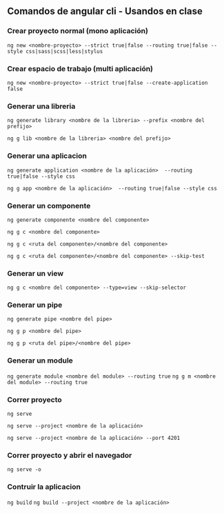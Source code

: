 
## Comandos de angular cli - Usandos en clase

### Crear proyecto normal (mono aplicación)

`ng new <nombre-proyecto> --strict true|false --routing true|false --style css|sass|scss|less|stylus`

### Crear espacio de trabajo (multi aplicación)

`ng new <nombre-proyecto> --strict true|false --create-application false`

### Generar una libreria 

`ng generate library <nombre de la libreria> --prefix <nombre del prefijo>`

`ng g lib <nombre de la libreria> <nombre del prefijo>`

### Generar una aplicacion 

`ng generate application <nombre de la aplicación>  --routing true|false --style css`

`ng g app <nombre de la aplicación>  --routing true|false --style css`

###  Generar un componente

`ng generate componente <nombre del componente>`

`ng g c <nombre del componente>`

`ng g c <ruta del componente>/<nombre del componente>`

`ng g c <ruta del componente>/<nombre del componente> --skip-test`

###  Generar un view

`ng g c <nombre del componente> --type=view --skip-selector`

###  Generar un pipe

`ng generate pipe <nombre del pipe>`

`ng g p <nombre del pipe>`

`ng g p <ruta del pipe>/<nombre del pipe>`

###  Generar un module

`ng generate module <nombre del module> --routing true`
`ng g m <nombre del module> --routing true`

###  Correr proyecto

`ng serve`

`ng serve --project <nombre de la aplicación>`

`ng serve --project <nombre de la aplicación> --port 4201`

###  Correr proyecto y abrir el navegador

`ng serve -o`

###  Contruir la aplicacion

`ng build`
`ng build --project <nombre de la aplicación>`



